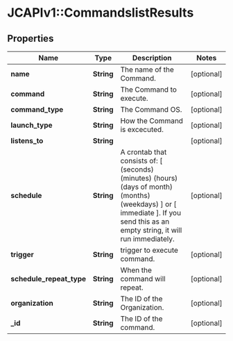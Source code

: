 # JCAPIv1::CommandslistResults

## Properties
Name | Type | Description | Notes
------------ | ------------- | ------------- | -------------
**name** | **String** | The name of the Command. | [optional] 
**command** | **String** | The Command to execute. | [optional] 
**command_type** | **String** | The Command OS. | [optional] 
**launch_type** | **String** | How the Command is excecuted. | [optional] 
**listens_to** | **String** |  | [optional] 
**schedule** | **String** | A crontab that consists of: [ (seconds) (minutes) (hours) (days of month) (months) (weekdays) ] or [ immediate ]. If you send this as an empty string, it will run immediately.  | [optional] 
**trigger** | **String** | trigger to execute command. | [optional] 
**schedule_repeat_type** | **String** | When the command will repeat. | [optional] 
**organization** | **String** | The ID of the Organization. | [optional] 
**_id** | **String** | The ID of the command. | [optional] 



